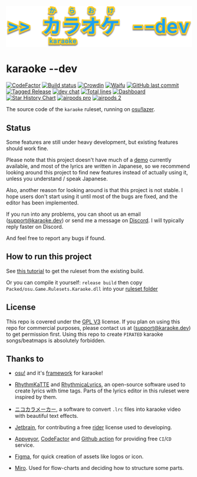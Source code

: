 ![](assets/logo.png)

# karaoke --dev
[![CodeFactor](https://www.codefactor.io/repository/github/karaoke-dev/karaoke/badge)](https://www.codefactor.io/repository/github/karaoke-dev/karaoke)
[![Build status](https://ci.appveyor.com/api/projects/status/07ytm0sei6l5oy08?svg=true)](https://ci.appveyor.com/project/andy840119/karaoke)
[![Crowdin](https://badges.crowdin.net/karaoke-dev/localized.svg)](https://crowdin.com/project/karaoke-dev)
[![Waifu](https://img.shields.io/badge/月子我婆-passed-ff69b4.svg)](https://github.com/karaoke-dev/karaoke)
[![GitHub last commit](https://img.shields.io/github/last-commit/karaoke-dev/karaoke)](https://github.com/karaoke-dev/karaoke/releases)
[![Tagged Release](https://github.com/karaoke-dev/karaoke/workflows/Tagged%20Release/badge.svg)](https://github.com/karaoke-dev/karaoke/releases)
[![dev chat](https://discordapp.com/api/guilds/299006062323826688/widget.png?style=shield)](https://discord.gg/ga2xZXk)
[![Total lines](https://tokei.rs/b1/github/karaoke-dev/karaoke)](https://github.com/karaoke-dev/karaoke)
[![Dashboard](https://img.shields.io/badge/Dashboard-stonks!-informational)](https://www.repotrends.com/karaoke-dev/karaoke)
[![Star History Chart](https://img.shields.io/badge/Stars-0.1k-yellow.svg)](https://seladb.github.io/StarTrack-js/#/preload?r=karaoke-dev,karaoke)
[![airpods pro](https://img.shields.io/badge/Andy's%20airpods%20pro-missing-red.svg)](https://github.com/karaoke-dev/karaoke/issues/1514)
[![airpods 2](https://img.shields.io/badge/Andy's%20airpods%202-missing-red)](https://github.com/karaoke-dev/karaoke/issues/1513)


The source code of the `karaoke` ruleset, running on [osu!lazer](https://github.com/ppy/osu).

## Status

Some features are still under heavy development, but existing features should work fine.

Please note that this project doesn't have much of a [demo](https://github.com/karaoke-dev/sample-beatmap) currently available, and most of the lyrics are written in Japanese, so we recommend looking around this project to find new features instead of actually using it, unless you understand / speak Japanese.

Also, another reason for looking around is that this project is not stable. I hope users don't start using it until most of the bugs are fixed, and the editor has been implemented.

If you run into any problems, you can shoot us an email (support@karaoke.dev) or send me a message on [Discord](https://discord.gg/ga2xZXk). I will typically reply faster on Discord.

And feel free to report any bugs if found.

## How to run this project

See [this tutorial](https://karaoke-dev.github.io/how-to-install/) to get the ruleset from the existing build.

Or you can compile it yourself: `release build` then copy `Packed/osu.Game.Rulesets.Karaoke.dll` into your [ruleset folder](https://github.com/LumpBloom7/sentakki/wiki/Ruleset-installation-guide)

## License

This repo is covered under the [GPL V3](LICENSE) license.
If you plan on using this repo for commercial purposes, please contact us at (support@karaoke.dev) to get permission first.
Using this repo to create `PIRATED` karaoke songs/beatmaps is absolutely forbidden.

## Thanks to

- [osu!](https://github.com/ppy/osu) and it's [framework](https://github.com/ppy/osu-framework) for karaoke!

- [RhythmKaTTE](http://juna-idler.blogspot.com/2016/05/rhythmkatte-version-01.html) and [RhythmicaLyrics](http://suwa.pupu.jp/RhythmicaLyrics.html), an open-source software used to create lyrics with time tags.
Parts of the lyrics editor in this ruleset were inspired by them.

- [ニコカラメーカー](http://shinta0806be.ldblog.jp/tag/%E3%83%8B%E3%82%B3%E3%82%AB%E3%83%A9%E3%83%A1%E3%83%BC%E3%82%AB%E3%83%BC), a software to convert `.lrc` files into karaoke video with beautiful text effects.

- [Jetbrain](https://www.jetbrains.com/?from=osu-karaoke), for contributing a free [rider](https://www.jetbrains.com/rider/) license used to developing.

- [Appveyor](https://www.appveyor.com/), [CodeFactor](https://www.codefactor.io/) and [Github action](https://github.com/features/actions) for providing free `CI`/`CD` service.

- [Figma](https://www.figma.com/), for quick creation of assets like logos or icon.

- [Miro](https://miro.com/). Used for flow-charts and deciding how to structure some parts.
